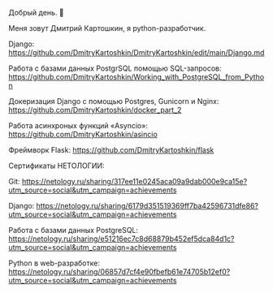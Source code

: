 Добрый день. 👋

Меня зовут Дмитрий Картошкин, я python-разработчик.

Django: https://github.com/DmitryKartoshkin/DmitryKartoshkin/edit/main/Django.md

Работа с базами данных PostgrSQL помощью SQL-запросов: https://github.com/DmitryKartoshkin/Working_with_PostgreSQL_from_Python

Докеризация Django с помощью Postgres, Gunicorn и Nginx: https://github.com/DmitryKartoshkin/docker_part_2

Работа асинхроных функций «Asyncio»: https://github.com/DmitryKartoshkin/asincio

Фреймворк Flask: https://github.com/DmitryKartoshkin/flask

Сертификаты НЕТОЛОГИИ:

Git: https://netology.ru/sharing/317ee11e0245aca09a9dab000e9ca15e?utm_source=social&utm_campaign=achievements

Django: https://netology.ru/sharing/6179d351519369ff7ba42596731dfe86?utm_source=social&utm_campaign=achievements

Работа с базами данных PostgreSQL: https://netology.ru/sharing/e51216ec7c8d68879b452ef5dca84d1c?utm_source=social&utm_campaign=achievements

Python в web-разработке: https://netology.ru/sharing/06857d7cf4e90fbefb61e74705b12ef0?utm_source=social&utm_campaign=achievements
<!--
**DmitryKartoshkin/DmitryKartoshkin** is a ✨ _special_ ✨ repository because its `README.md` (this file) appears on your GitHub profile.

Here are some ideas to get you started:

- 🔭 I’m currently working on ...
- 🌱 I’m currently learning ...
- 👯 I’m looking to collaborate on ...
- 🤔 I’m looking for help with ...
- 💬 Ask me about ...
- 📫 How to reach me: ...
- 😄 Pronouns: ...
- ⚡ Fun fact: ...
-->

